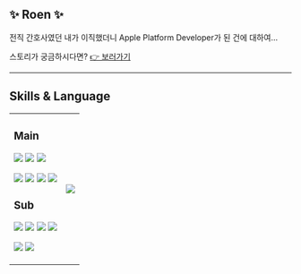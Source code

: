 ## ✨ Roen ✨

전직 간호사였던 내가 이직했더니 Apple Platform Developer가 된 건에 대하여...

스토리가 궁금하시다면? <a href="https://steady-on.tistory.com/82">👉 보러가기</a>

---

## Skills & Language
<div>
<table>
<tr>
<td>
<h3>Main</h3>
<img src="https://img.shields.io/badge/iOS-000000?style=flat&logo=iOS&logoColor=white"/> <img src="https://img.shields.io/badge/Swift-F36633?style=flat&logo=Swift&logoColor=white"/> <img src="https://img.shields.io/badge/SwiftUI-0078D4?style=flat&logo=Swift&logoColor=white"/>

<img src="https://img.shields.io/badge/Firebase-FFCA28?style=flat&logo=firebase&logoColor=white"/> <img src="https://img.shields.io/badge/CloudKit-3693F3?style=flat&logo=iCloud&logoColor=white"/> <img src="https://img.shields.io/badge/CoreData-000000?style=flat"/> <img src="https://img.shields.io/badge/Combine-ECD53F?style=flat"/> 


<h3>Sub</h3>

<img src="https://img.shields.io/badge/HTML5-E34F26?style=flat&logo=HTML5&logoColor=white" /> <img src="https://img.shields.io/badge/CSS3-1572B6?style=flat&logo=CSS3&logoColor=white" /> <img src="https://img.shields.io/badge/JavaScript-F7DF1E?style=flat&logo=JavaScript&logoColor=white" /> <img src="https://img.shields.io/badge/React-61DAFB?style=flat&logo=React&logoColor=white"/>

<img src="https://img.shields.io/badge/Python-3776AB?style=flat&logo=Python&logoColor=white"/> <img src="https://img.shields.io/badge/Flask-000000?style=flat&logo=Flask&logoColor=white"/>

</td>

<td>
<img src="https://github-readme-stats.vercel.app/api/top-langs/?username=steady-on&layout=compact"/>
</td>
</tr>
</table>
</div>

